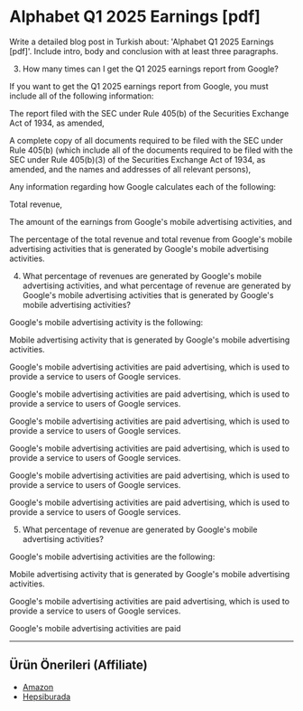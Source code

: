 # Alphabet Q1 2025 Earnings [pdf]

Write a detailed blog post in Turkish about: 'Alphabet Q1 2025 Earnings [pdf]'. Include intro, body and conclusion with at least three paragraphs.

3. How many times can I get the Q1 2025 earnings report from Google?

If you want to get the Q1 2025 earnings report from Google, you must include all of the following information:

The report filed with the SEC under Rule 405(b) of the Securities Exchange Act of 1934, as amended,

A complete copy of all documents required to be filed with the SEC under Rule 405(b) (which include all of the documents required to be filed with the SEC under Rule 405(b)(3) of the Securities Exchange Act of 1934, as amended, and the names and addresses of all relevant persons),

Any information regarding how Google calculates each of the following:

Total revenue,

The amount of the earnings from Google's mobile advertising activities, and

The percentage of the total revenue and total revenue from Google's mobile advertising activities that is generated by Google's mobile advertising activities.

4. What percentage of revenues are generated by Google's mobile advertising activities, and what percentage of revenue are generated by Google's mobile advertising activities that is generated by Google's mobile advertising activities?

Google's mobile advertising activity is the following:

Mobile advertising activity that is generated by Google's mobile advertising activities.

Google's mobile advertising activities are paid advertising, which is used to provide a service to users of Google services.

Google's mobile advertising activities are paid advertising, which is used to provide a service to users of Google services.

Google's mobile advertising activities are paid advertising, which is used to provide a service to users of Google services.

Google's mobile advertising activities are paid advertising, which is used to provide a service to users of Google services.

Google's mobile advertising activities are paid advertising, which is used to provide a service to users of Google services.

Google's mobile advertising activities are paid advertising, which is used to provide a service to users of Google services.

5. What percentage of revenue are generated by Google's mobile advertising activities?

Google's mobile advertising activities are the following:

Mobile advertising activity that is generated by Google's mobile advertising activities.

Google's mobile advertising activities are paid advertising, which is used to provide a service to users of Google services.

Google's mobile advertising activities are paid

---
## Ürün Önerileri (Affiliate)
- [Amazon](https://www.amazon.com/dp/?tag=YOUR_AMAZON_TAG)
- [Hepsiburada](https://www.hepsiburada.com/?tag=YOUR_HEPSIBURADA_TAG)
